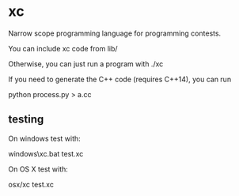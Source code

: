# xc

Narrow scope programming language for programming contests.

You can include xc code from lib/

Otherwise, you can just run a program with ./xc <filename>

If you need to generate the C++ code (requires C++14), you can run

  python process.py <filename> > a.cc

## testing

On windows test with:

  windows\\xc.bat test.xc

On OS X test with:

  osx/xc test.xc
